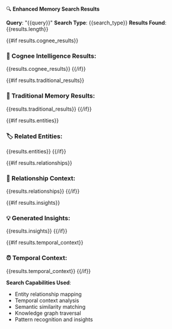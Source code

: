 🔍 **Enhanced Memory Search Results**

**Query**: "{{query}}"
**Search Type**: {{search_type}}
**Results Found**: {{results.length}}

{{#if results.cognee_results}}
### 🧠 Cognee Intelligence Results:
{{results.cognee_results}}
{{/if}}

{{#if results.traditional_results}}
### 📁 Traditional Memory Results:
{{results.traditional_results}}
{{/if}}

{{#if results.entities}}
### 🏷️ Related Entities:
{{results.entities}}
{{/if}}

{{#if results.relationships}}
### 🔗 Relationship Context:
{{results.relationships}}
{{/if}}

{{#if results.insights}}
### 💡 Generated Insights:
{{results.insights}}
{{/if}}

{{#if results.temporal_context}}
### ⏰ Temporal Context:
{{results.temporal_context}}
{{/if}}

**Search Capabilities Used**:
- Entity relationship mapping
- Temporal context analysis  
- Semantic similarity matching
- Knowledge graph traversal
- Pattern recognition and insights
